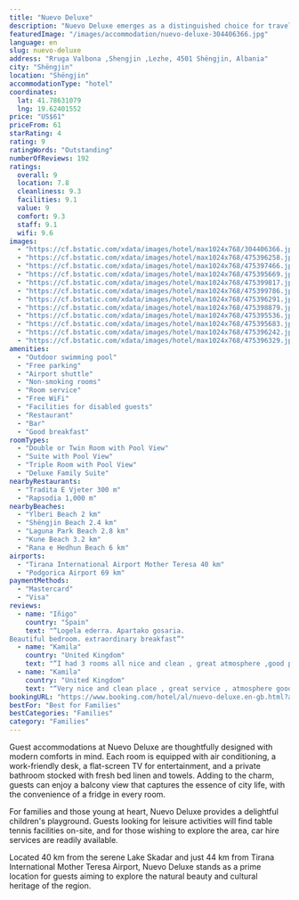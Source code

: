 ```yaml
---
title: "Nuevo Deluxe"
description: "Nuevo Deluxe emerges as a distinguished choice for travelers seeking a blend of comfort and adventure in Shëngjin, situated a mere 38 km from the historic Rozafa Castle Shkodra."
featuredImage: "/images/accommodation/nuevo-deluxe-304406366.jpg"
language: en
slug: nuevo-deluxe
address: "Rruga Valbona ,Shengjin ,Lezhe, 4501 Shëngjin, Albania"
city: "Shëngjin"
location: "Shëngjin"
accommodationType: "hotel"
coordinates:
  lat: 41.78631079
  lng: 19.62401552
price: "US$61"
priceFrom: 61
starRating: 4
rating: 9
ratingWords: "Outstanding"
numberOfReviews: 192
ratings:
  overall: 9
  location: 7.8
  cleanliness: 9.3
  facilities: 9.1
  value: 9
  comfort: 9.3
  staff: 9.1
  wifi: 9.6
images:
  - "https://cf.bstatic.com/xdata/images/hotel/max1024x768/304406366.jpg?k=1cd7532a7ff96cb22178c26218268e5e0bb85381e989e10e50d0a4e5f71b1209&o=&hp=1"
  - "https://cf.bstatic.com/xdata/images/hotel/max1024x768/475396258.jpg?k=b37ecb76de374f17f060f2d89b3aeb62b355df551e2c86798367234e3d28979b&o=&hp=1"
  - "https://cf.bstatic.com/xdata/images/hotel/max1024x768/475397466.jpg?k=ceb2ec98017a4b6e121c5b54f61e893c46c15aea8b5ee4eb4da6a8bb2bf18d05&o=&hp=1"
  - "https://cf.bstatic.com/xdata/images/hotel/max1024x768/475395669.jpg?k=a0e81191c2cb50dbc0928d25bba919a5720525494d789b74c07ff56d29589513&o=&hp=1"
  - "https://cf.bstatic.com/xdata/images/hotel/max1024x768/475399817.jpg?k=46829282e6e5c0cc36ddc95c47d9367a5fed6057f8e63bc53d767d1f195f6a36&o=&hp=1"
  - "https://cf.bstatic.com/xdata/images/hotel/max1024x768/475399786.jpg?k=0767586b828b118410a9a3d7d3f6e96f11cdc48f85c4a158c871c0cf0515774d&o=&hp=1"
  - "https://cf.bstatic.com/xdata/images/hotel/max1024x768/475396291.jpg?k=e31f2f0aae0416e8727afa732c05770754cdf7562f788eeb673ee118a06e96ea&o=&hp=1"
  - "https://cf.bstatic.com/xdata/images/hotel/max1024x768/475398879.jpg?k=4e77e34a16650a508420083cd01676fb39ae0fb9e80bcde82c2bd62ce99a3bb9&o=&hp=1"
  - "https://cf.bstatic.com/xdata/images/hotel/max1024x768/475395536.jpg?k=a60657eee51b2e8be3489c6ef93b74c7fa581659b0d3d08a2c3827b0a1729f6d&o=&hp=1"
  - "https://cf.bstatic.com/xdata/images/hotel/max1024x768/475395683.jpg?k=82831d8774d813712a4cac1953d89b130b7bbbd5d0f89d6973bbcb31d8296197&o=&hp=1"
  - "https://cf.bstatic.com/xdata/images/hotel/max1024x768/475396242.jpg?k=e3cfc3edae1801cbca6319c084788b9901c561cba2378bd308497c34acc5615c&o=&hp=1"
  - "https://cf.bstatic.com/xdata/images/hotel/max1024x768/475396329.jpg?k=f49273a50300d5dff0d66863147efba2b56cbd5cf40e00cf200e4e913a853c66&o=&hp=1"
amenities:
  - "Outdoor swimming pool"
  - "Free parking"
  - "Airport shuttle"
  - "Non-smoking rooms"
  - "Room service"
  - "Free WiFi"
  - "Facilities for disabled guests"
  - "Restaurant"
  - "Bar"
  - "Good breakfast"
roomTypes:
  - "Double or Twin Room with Pool View"
  - "Suite with Pool View"
  - "Triple Room with Pool View"
  - "Deluxe Family Suite"
nearbyRestaurants:
  - "Tradita E Vjeter 300 m"
  - "Rapsodia 1,000 m"
nearbyBeaches:
  - "Ylberi Beach 2 km"
  - "Shëngjin Beach 2.4 km"
  - "Laguna Park Beach 2.8 km"
  - "Kune Beach 3.2 km"
  - "Rana e Hedhun Beach 6 km"
airports:
  - "Tirana International Airport Mother Teresa 40 km"
  - "Podgorica Airport 69 km"
paymentMethods:
  - "Mastercard"
  - "Visa"
reviews:
  - name: "Iñigo"
    country: "Spain"
    text: "“Logela ederra. Apartako gosaria.
Beautiful bedroom. extraordinary breakfast”"
  - name: "Kamila"
    country: "United Kingdom"
    text: "“I had 3 rooms all nice and clean , great atmosphere ,good place for families and adults too ,nice bar ,good food grat music .staff very friendly and helpful . Great quality of food like pizza and restaurant with great fish dishes. Grat value for...”"
  - name: "Kamila"
    country: "United Kingdom"
    text: "“Very nice and clean place , great service , atmosphere good pizza and restaurant serve lovely fish”"
bookingURL: "https://www.booking.com/hotel/al/nuevo-deluxe.en-gb.html?aid=8035640"
bestFor: "Best for Families"
bestCategories: "Families"
category: "Families"
---
```


Guest accommodations at Nuevo Deluxe are thoughtfully designed with modern comforts in mind. Each room is equipped with air conditioning, a work-friendly desk, a flat-screen TV for entertainment, and a private bathroom stocked with fresh bed linen and towels. Adding to the charm, guests can enjoy a balcony view that captures the essence of city life, with the convenience of a fridge in every room.

For families and those young at heart, Nuevo Deluxe provides a delightful children's playground. Guests looking for leisure activities will find table tennis facilities on-site, and for those wishing to explore the area, car hire services are readily available.

Located 40 km from the serene Lake Skadar and just 44 km from Tirana International Mother Teresa Airport, Nuevo Deluxe stands as a prime location for guests aiming to explore the natural beauty and cultural heritage of the region.